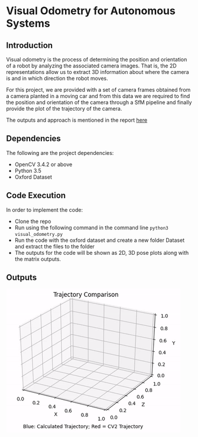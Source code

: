 # Visual Odometry for Autonomous Systems

## Introduction

Visual odometry is the process of determining the position and orientation of a robot by analyzing the associated camera images. That is, the 2D representations allow us to extract 3D information about where the camera is and in which direction the robot moves.

For this project, we are provided with a set of camera frames obtained from a camera planted in a moving car and from this data we are required to find the position and orientation of the camera through a SfM pipeline and finally provide the plot of the trajectory of the camera.

The outputs and approach is mentioned in the report [here](https://github.com/kmushty/Visual_Odometry/blob/main/report.pdf)

## Dependencies

The following are the project dependencies:
- OpenCV 3.4.2 or above
- Python 3.5
- Oxford Dataset

## Code Execution

In order to implement the code:
- Clone the repo
- Run using the following command in the command line ``python3 visual_odometry.py``
- Run the code with the oxford dataset and create a new folder Dataset and extract the files to the folder
- The outputs for the code will be shown as 2D, 3D pose plots along with the matrix outputs.

## Outputs

![visual odometry gif](visual_odometry.gif)


